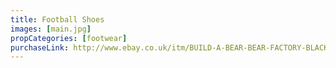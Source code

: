 ```yaml
---
title: Football Shoes
images: [main.jpg]
propCategories: [footwear]
purchaseLink: http://www.ebay.co.uk/itm/BUILD-A-BEAR-BEAR-FACTORY-BLACK-AND-WHITE-FOOTBALL-BOOTS-/161857658579
---
```

